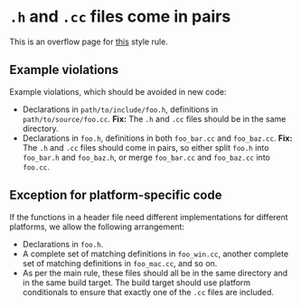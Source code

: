 # `.h` and `.cc` files come in pairs

This is an overflow page for [this](../style-guide.md#h-cc-pairs)
style rule.

## Example violations

Example violations, which should be avoided in new code:

* Declarations in `path/to/include/foo.h`, definitions in
  `path/to/source/foo.cc`. **Fix:** The `.h` and `.cc` files should be
  in the same directory.
* Declarations in `foo.h`, definitions in both `foo_bar.cc` and
  `foo_baz.cc`. **Fix:** The `.h` and `.cc` files should come in
  pairs, so either split `foo.h` into `foo_bar.h` and `foo_baz.h`, or
  merge `foo_bar.cc` and `foo_baz.cc` into `foo.cc`.

## Exception for platform-specific code

If the functions in a header file need different implementations for
different platforms, we allow the following arrangement:

* Declarations in `foo.h`.
* A complete set of matching definitions in `foo_win.cc`, another
  complete set of matching definitions in `foo_mac.cc`, and so on.
* As per the main rule, these files should all be in the same
  directory and in the same build target. The build target should use
  platform conditionals to ensure that exactly one of the `.cc` files
  are included.
